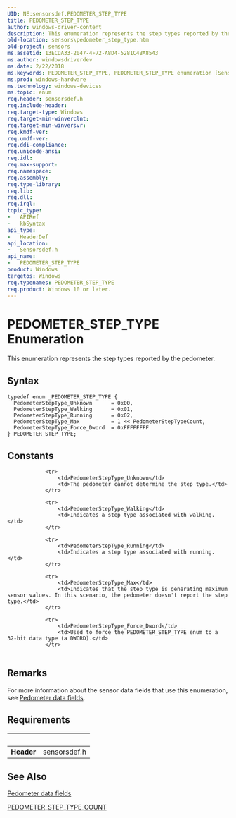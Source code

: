 ```yaml
---
UID: NE:sensorsdef.PEDOMETER_STEP_TYPE
title: PEDOMETER_STEP_TYPE
author: windows-driver-content
description: This enumeration represents the step types reported by the pedometer.
old-location: sensors\pedometer_step_type.htm
old-project: sensors
ms.assetid: 13ECDA33-2047-4F72-A8D4-5281C4BA8543
ms.author: windowsdriverdev
ms.date: 2/22/2018
ms.keywords: PEDOMETER_STEP_TYPE, PEDOMETER_STEP_TYPE enumeration [Sensor Devices], PedometerStepType_Force_Dword, PedometerStepType_Max, PedometerStepType_Running, PedometerStepType_Unknown, PedometerStepType_Walking, sensors.pedometer_step_type, sensorsdef/PEDOMETER_STEP_TYPE, sensorsdef/PedometerStepType_Force_Dword, sensorsdef/PedometerStepType_Max, sensorsdef/PedometerStepType_Running, sensorsdef/PedometerStepType_Unknown, sensorsdef/PedometerStepType_Walking
ms.prod: windows-hardware
ms.technology: windows-devices
ms.topic: enum
req.header: sensorsdef.h
req.include-header: 
req.target-type: Windows
req.target-min-winverclnt: 
req.target-min-winversvr: 
req.kmdf-ver: 
req.umdf-ver: 
req.ddi-compliance: 
req.unicode-ansi: 
req.idl: 
req.max-support: 
req.namespace: 
req.assembly: 
req.type-library: 
req.lib: 
req.dll: 
req.irql: 
topic_type:
-	APIRef
-	kbSyntax
api_type:
-	HeaderDef
api_location:
-	Sensorsdef.h
api_name:
-	PEDOMETER_STEP_TYPE
product: Windows
targetos: Windows
req.typenames: PEDOMETER_STEP_TYPE
req.product: Windows 10 or later.
---
```


# PEDOMETER_STEP_TYPE Enumeration
This enumeration represents the step types reported by the pedometer.

## Syntax
````
typedef enum _PEDOMETER_STEP_TYPE { 
  PedometerStepType_Unknown      = 0x00,
  PedometerStepType_Walking      = 0x01,
  PedometerStepType_Running      = 0x02,
  PedometerStepType_Max          = 1 << PedometerStepTypeCount,
  PedometerStepType_Force_Dword  = 0xFFFFFFFF
} PEDOMETER_STEP_TYPE;
````

## Constants

<table>
            
                <tr>
                    <td>PedometerStepType_Unknown</td>
                    <td>The pedometer cannot determine the step type.</td>
                </tr>
            
                <tr>
                    <td>PedometerStepType_Walking</td>
                    <td>Indicates a step type associated with walking.</td>
                </tr>
            
                <tr>
                    <td>PedometerStepType_Running</td>
                    <td>Indicates a step type associated with running.</td>
                </tr>
            
                <tr>
                    <td>PedometerStepType_Max</td>
                    <td>Indicates that the step type is generating maximum sensor values. In this scenario, the pedometer doesn't report the step type.</td>
                </tr>
            
                <tr>
                    <td>PedometerStepType_Force_Dword</td>
                    <td>Used to force the PEDOMETER_STEP_TYPE enum to a 32-bit data type (a DWORD).</td>
                </tr>
</table>

## Remarks

For more information about the sensor data fields that use this enumeration, see <a href="https://msdn.microsoft.com/library/windows/hardware/dn957076">Pedometer data fields</a>.

## Requirements
| &nbsp; | &nbsp; |
| ---- |:---- |
| **Header** | sensorsdef.h |

## See Also

<a href="https://msdn.microsoft.com/library/windows/hardware/dn957076">Pedometer data fields</a>



<a href="..\sensorsdef\ne-sensorsdef-pedometer_step_type_count.md">PEDOMETER_STEP_TYPE_COUNT</a>